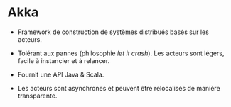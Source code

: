 # Akka

* Framework de construction de systèmes distribués basés sur les acteurs.

* Tolérant aux pannes (philosophie *let it crash*). Les acteurs sont légers, facile à instancier et à relancer.

* Fournit une API Java & Scala.

* Les acteurs sont asynchrones et peuvent être relocalisés de manière transparente.


